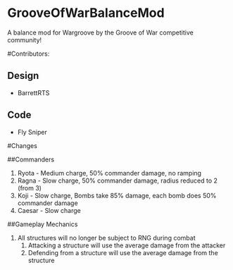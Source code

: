# GrooveOfWarBalanceMod
A balance mod for Wargroove by the Groove of War competitive community!

#Contributors:
## Design
- BarrettRTS
## Code
- Fly Sniper

#Changes

##Commanders
1. Ryota - Medium charge, 50% commander damage, no ramping
2. Ragna - Slow charge, 50% commander damage, radius reduced to 2 (from 3)
3. Koji - Slow charge, Bombs take 85% damage, each bomb does 50% commander damage
4. Caesar - Slow charge

##Gameplay Mechanics
1. All structures will no longer be subject to RNG during combat
    1. Attacking a structure will use the average damage from the attacker
    1. Defending from a structure will use the average damage from the structure